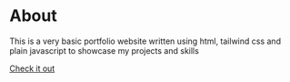 # About

This is a very basic portfolio website written using html, tailwind css and plain javascript to showcase my projects and skills

[Check it out](https://faizan-20.github.io/portfolio-page/)
